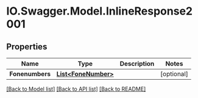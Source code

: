 # IO.Swagger.Model.InlineResponse2001
## Properties

Name | Type | Description | Notes
------------ | ------------- | ------------- | -------------
**Fonenumbers** | [**List&lt;FoneNumber&gt;**](FoneNumber.md) |  | [optional] 

[[Back to Model list]](../README.md#documentation-for-models) [[Back to API list]](../README.md#documentation-for-api-endpoints) [[Back to README]](../README.md)

